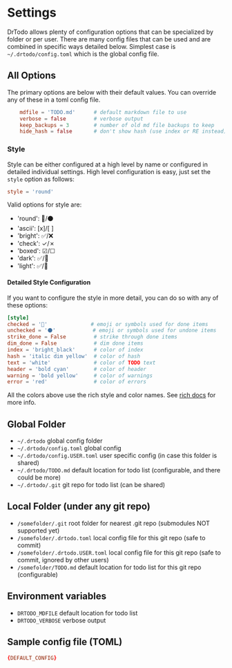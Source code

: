 # Settings

DrTodo allows plenty of configuration options that can be specialized by folder or per user.
There are many config files that can be used and are combined in specific ways detailed below.
Simplest case is `~/.drtodo/config.toml` which is the global config file.

## All Options

The primary options are below with their default values. You can override any of these in a toml config file.

```toml
    mdfile = 'TODO.md'      # default markdown file to use
    verbose = false         # verbose output
    keep_backups = 3        # number of old md file backups to keep
    hide_hash = false       # don't show hash (use index or RE instead)
```


### Style

Style can be either configured at a high level by name or configured in detailed individual settings.
High level configuration is easy, just set the `style` option as follows:

```toml
style = 'round'
```

Valid options for style are:

- 'round': 🔘/⚫
- 'ascii': [x]/[ ]
- 'bright': ✅/❌
- 'check': ✓/✗
- 'boxed': ☑/☐
- 'dark': ✅/🔳
- 'light': ✅/🔲

#### Detailed Style Configuration

If you want to configure the style in more detail, you can do so with any of these options:

```toml
[style]
checked = '🔘'              # emoji or symbols used for done items
unchecked = '⚫'            # emoji or symbols used for undone items
strike_done = False         # strike through done items
dim_done = False            # dim done items
index = 'bright_black'      # color of index
hash = 'italic dim yellow'  # color of hash
text = 'white'              # color of TODO text
header = 'bold cyan'        # color of header
warning = 'bold yellow'     # color of warnings
error = 'red'               # color of errors
```

All the colors above use the rich style and color names.
See [rich docs](https://rich.readthedocs.io/en/latest/style.html#style) for more info.

## Global Folder
- `~/.drtodo`                     global config folder
- `~/.drtodo/config.toml`         global config
- `~/.drtodo/config.USER.toml`    user specific config (in case this folder is shared)
- `~/.drtodo/TODO.md`             default location for todo list (configurable, and there could be more)
- `~/.drtodo/.git`                git repo for todo list (can be shared)

## Local Folder (under any git repo)
- `/somefolder/.git`              root folder for nearest .git repo (submodules NOT supported yet)
- `/somefolder/.drtodo.toml`      local config file for this git repo (safe to commit)
- `/somefolder/.drtodo.USER.toml` local config file for this git repo (safe to commit, ignored by other users)
- `/somefolder/TODO.md`           default location for todo list for this git repo (configurable)

## Environment variables

- `DRTODO_MDFILE`                default location for todo list
- `DRTODO_VERBOSE`               verbose output

## Sample config file (TOML)
```toml
{DEFAULT_CONFIG}
```
